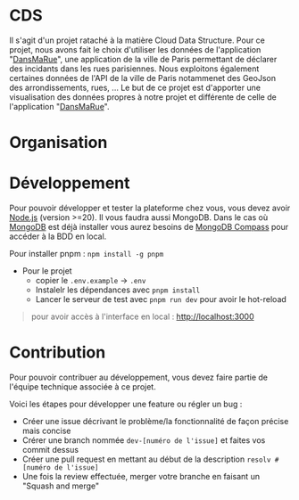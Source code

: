 # CDS
Il s'agit d'un projet rataché à la matière Cloud Data Structure. Pour ce projet, nous avons fait le choix d'utiliser les données de l'application "[DansMaRue](https://opendata.paris.fr/explore/dataset/dans-ma-rue/information/?disjunctive.type&disjunctive.soustype&disjunctive.code_postal&disjunctive.arrondissement&disjunctive.conseilquartier&disjunctive.prefixe&disjunctive.intervenant)", une application de la ville de Paris permettant de déclarer des incidants dans les rues parisiennes. Nous exploitons également certaines données de l'API de la ville de Paris notammenet des GeoJson des arrondissements, rues, ... Le but de ce projet est d'apporter une visualisation des données propres à notre projet et différente de celle de l'application "[DansMaRue](https://opendata.paris.fr/explore/dataset/dans-ma-rue/information/?disjunctive.type&disjunctive.soustype&disjunctive.code_postal&disjunctive.arrondissement&disjunctive.conseilquartier&disjunctive.prefixe&disjunctive.intervenant)". 

# Organisation


# Développement

Pour pouvoir développer et tester la plateforme chez vous, vous devez avoir [Node.js](https://nodejs.org/fr) (version >=20). Il vous faudra aussi MongoDB. Dans le cas où [MongoDB](https://www.mongodb.com/try/download/community) est déjà installer vous aurez besoins de [MongoDB Compass](https://www.mongodb.com/try/download/compass) pour accéder à la BDD en local.

Pour installer pnpm : `npm install -g pnpm`

* Pour le projet
  * copier le `.env.example` -> `.env`
  * Instalelr les dépendances avec `pnpm install`
  * Lancer le serveur de test avec `pnpm run dev` pour avoir le hot-reload

> pour avoir accès à l'interface en local : [http://localhost:3000](http://localhost:3000)

# Contribution
Pour pouvoir contribuer au développement, vous devez faire partie de l'équipe technique associée à ce projet.

Voici les étapes pour développer une feature ou régler un bug :
* Créer une issue décrivant le problème/la fonctionnalité de façon précise mais concise
* Crérer une branch nommée `dev-[numéro de l'issue]` et faites vos commit dessus
* Créer une pull request en mettant au début de la description `resolv #[numéro de l'issue]`
* Une fois la review effectuée, merger votre branche en faisant un "Squash and merge"
